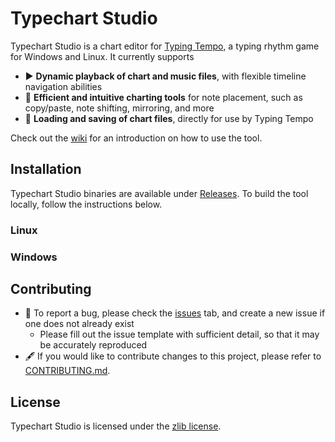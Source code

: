 # Typechart Studio

Typechart Studio is a chart editor for [Typing Tempo](https://store.steampowered.com/app/2332930/Typing_Tempo), a typing rhythm game for Windows and Linux. It currently supports

* ▶️ **Dynamic playback of chart and music files**, with flexible timeline navigation abilities
* 📝 **Efficient and intuitive charting tools** for note placement, such as copy/paste, note shifting, mirroring, and more 
* 📂 **Loading and saving of chart files**, directly for use by Typing Tempo

Check out the [wiki]() for an introduction on how to use the tool.

## Installation

Typechart Studio binaries are available under [Releases](https://github.com/vsieplus/typechart-studio/releases). To build the tool locally, follow the instructions below.

### Linux


### Windows


## Contributing

- 🐛 To report a bug, please check the [issues](https://github.com/vsieplus/typechart-studio/issues) tab, and create a new issue if one does not already exist
  - Please fill out the issue template with sufficient detail, so that it may be accurately reproduced
- 🖋️ If you would like to contribute changes to this project, please refer to [CONTRIBUTING.md](CONTRIBUTING.md).

## License

Typechart Studio is licensed under the [zlib license](license/LICENSE.TypechartStudio.txt).
